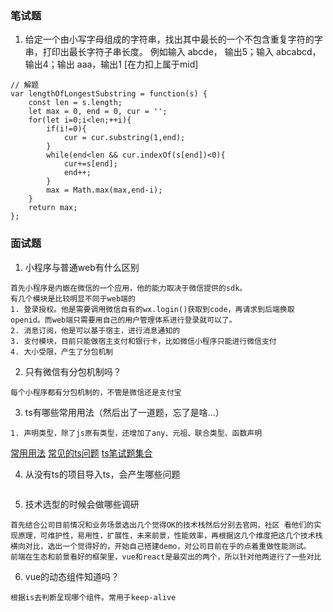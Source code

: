 ### 笔试题
1. 给定一个由小写字母组成的字符串，找出其中最长的一个不包含重复字符的字串，打印出最长字符子串长度。 例如输入 abcde， 输出5；输入 abcabcd，输出4；输出 aaa，输出1
[在力扣上属于mid]
```
// 解题
var lengthOfLongestSubstring = function(s) {
    const len = s.length;
    let max = 0, end = 0, cur = '';
    for(let i=0;i<len;++i){
        if(i!=0){
            cur = cur.substring(1,end);
        }
        while(end<len && cur.indexOf(s[end])<0){
            cur+=s[end];
            end++;
        }
        max = Math.max(max,end-i);
    }
    return max;
};
```

### 面试题
1. 小程序与普通web有什么区别
```
首先小程序是内嵌在微信的一个应用，他的能力取决于微信提供的sdk。
有几个模块是比较明显不同于web端的
1. 登录授权。他是需要调用微信自有的wx.login()获取到code，再请求到后端换取openid。而web端只需要用自己的用户管理体系进行登录就可以了。
2. 消息订阅，他是可以基于宿主，进行消息通知的
3. 支付模块，目前只能做宿主支付和银行卡，比如微信小程序只能进行微信支付
4. 大小受限，产生了分包机制
```

2. 只有微信有分包机制吗？
```
每个小程序都有分包机制的，不管是微信还是支付宝
```

3. ts有哪些常用用法（然后出了一道题，忘了是啥...）
```
1. 声明类型，除了js原有类型，还增加了any、元祖、联合类型、函数声明
```
[常用用法](https://zhuanlan.zhihu.com/p/435814832)
[常见的ts问题](https://juejin.cn/post/6999985372440559624)
[ts笔试题集合](https://juejin.cn/post/7009046640308781063)

4. 从没有ts的项目导入ts，会产生哪些问题
```

```
5. 技术选型的时候会做哪些调研
```
首先结合公司目前情况和业务场景选出几个觉得OK的技术栈然后分别去官网，社区 看他们的实现原理，可维护性，易用性，扩展性，未来前景，性能效率，再根据这几个维度把这几个技术栈横向对比，选出一个觉得好的，开始自己搭建demo，对公司目前在乎的点着重做性能测试。
前端在生态和前景看好的框架里，vue和react是最突出的两个，所以针对他两进行了一些对比
```
6. vue的动态组件知道吗？
```
根据is去判断呈现哪个组件。常用于keep-alive
```



